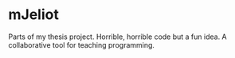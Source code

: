 # mJeliot
Parts of my thesis project. Horrible, horrible code but a fun idea. A collaborative tool for teaching programming.

